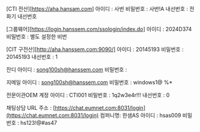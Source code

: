 [CTI 전산][https://aha.hansam.com]
아이디 : 사번
비밀번호 : 사번!A
내선번호 : 전화기 내선번호

[그룹웨어][https://login.hanssem.com/ssologin/index.do]
아이디 : 2024D374
비밀번호 : 별도 설정한 비번

[CIT 구전산][http://aha.hanssem.com:9090/]
아이디 : 20145193
비밀번호 : 20145193
내선번호 : 1

잔디
아이디 : song100sh@hanssem.com
비밀번호 : 

지메일
아이디 : song100sh@hanssem.com
비밀번호 : windows1@
%*

전문이관OEM 계정
아이디 : CTI001
비밀번호 : 1q2w3e4r!!!
내선번호 : 0

채팅상담 URL 주소 : [https://chat.eumnet.com:8031/login](https://chat.eumnet.com:8031/login) 
컴퍼니명: 한샘AS 
아이디 : hsas009 
비밀번호 : hs123!@#as47